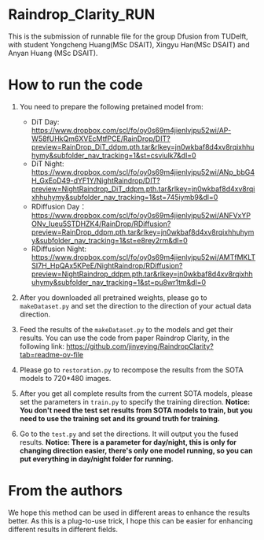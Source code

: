 # Raindrop_Clarity_RUN
This is the submission of runnable file for the group Dfusion from TUDelft, with student Yongcheng Huang(MSc DSAIT), Xingyu Han(MSc DSAIT) and Anyan Huang (MSc DSAIT). 

# How to run the code
1. You need to prepare the following pretained model from:
    - DiT Day: https://www.dropbox.com/scl/fo/oy0s69m4jienlvjpu52wi/AP-W58fUHkQm6XVEcMtfPCE/RainDrop/DIT?preview=RainDrop_DiT_ddpm.pth.tar&rlkey=jn0wkbaf8d4xv8rqixhhuhymy&subfolder_nav_tracking=1&st=csviulk7&dl=0
    - DiT Night: https://www.dropbox.com/scl/fo/oy0s69m4jienlvjpu52wi/ANp_bbG4H_GxEoD49-dYF1Y/NightRaindrop/DIT?preview=NightRaindrop_DiT_ddpm.pth.tar&rlkey=jn0wkbaf8d4xv8rqixhhuhymy&subfolder_nav_tracking=1&st=745iymb9&dl=0
    - RDiffusion Day：https://www.dropbox.com/scl/fo/oy0s69m4jienlvjpu52wi/ANFVxYPONv_Iueu5STDHZK4/RainDrop/RDiffusion?preview=RainDrop_ddpm.pth.tar&rlkey=jn0wkbaf8d4xv8rqixhhuhymy&subfolder_nav_tracking=1&st=e8rey2rm&dl=0
    - RDiffusion Night: https://www.dropbox.com/scl/fo/oy0s69m4jienlvjpu52wi/AMTfMKLTSI7H_HpQAx5KPeE/NightRaindrop/RDiffusion?preview=NightRaindrop_ddpm.pth.tar&rlkey=jn0wkbaf8d4xv8rqixhhuhymy&subfolder_nav_tracking=1&st=pu8wr1tm&dl=0
    
2. After you downloaded all pretrained weights, please go to `makeDataset.py` and set the direction to the direction of your actual data direction.
3. Feed the results of the `makeDataset.py` to the models and get their results. You can use the code from paper Raindrop Clarity, in the following link: https://github.com/jinyeying/RaindropClarity?tab=readme-ov-file
4. Please go to `restoration.py` to recompose the results from the SOTA models to 720*480 images. 
5. After you get all complete results from the current SOTA models, please set the parameters in `train.py` to specify the training direction. **Notice: You don't need the test set results from SOTA models to train, but you need to use the training set and its ground truth for training.**
6. Go to the `test.py` and set the directions. It will output you the fused results. **Notice: There is a parameter for day/night, this is only for changing direction easier, there's only one model running, so you can put everything in day/night folder for running.**

# From the authors
We hope this method can be used in different areas to enhance the results better. As this is a plug-to-use trick, I hope this can be easier for enhancing different results in different fields.